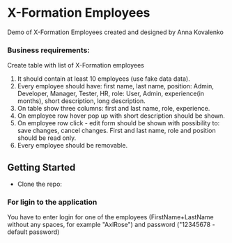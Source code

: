 # X-Formation Employees
Demo of X-Formation Employees created and designed by Anna Kovalenko

### Business requirements:
Create   table   with   list   of   X-Formation   employees

1. It   should   contain   at   least   10   employees   (use   fake   data   data).
2. Every   employee   should   have:  first   name,  last   name,  position:   Admin,   Developer,   Manager,   Tester,   HR,  role:   User,   Admin,  experience(in   months), short   description,  long   description.
3. On   table   show   three   columns:  first   and   last   name, role, experience.
4. On   employee   row   hover   pop   up   with   short   description   should   be   shown.
5. On   employee   row   click   -   edit   form   should   be   shown   with   possibility   to: save   changes, cancel   changes. First   and   last   name,   role   and   position   should   be   read   only. 
6. Every   employee   should   be   removable. 

## Getting Started
* Clone the repo:

### For ligin to the application
You have to enter login for one of the employees (FirstName+LastName without any spaces, for example "AxlRose") and password ("12345678 - default password)